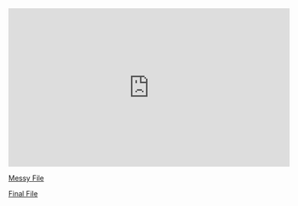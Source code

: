 <iframe width="560" height="315" src="https://www.youtube.com/embed/QfX_KX8J9oo" title="YouTube video player" frameborder="0" allow="accelerometer; autoplay; clipboard-write; encrypted-media; gyroscope; picture-in-picture" allowfullscreen></iframe>

[Messy File](messy_notebook.html)

[Final File](final_notebook.html)


